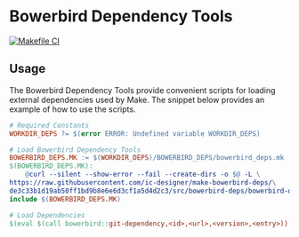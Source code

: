 # Bowerbird Dependency Tools

[![Makefile CI](https://github.com/ic-designer/make-bowerbird-deps/actions/workflows/makefile.yml/badge.svg)](https://github.com/ic-designer/make-bowerbird-deps/actions/workflows/makefile.yml)


## Usage

The Bowerbird Dependency Tools provide convenient scripts for loading external
dependencies used by Make. The snippet below provides an example of how to use the
scripts.

```makefile
# Required Constants
WORKDIR_DEPS ?= $(error ERROR: Undefined variable WORKDIR_DEPS)

# Load Bowerbird Dependency Tools
BOWERBIRD_DEPS.MK := $(WORKDIR_DEPS)/BOWERBIRD_DEPS/bowerbird_deps.mk
$(BOWERBIRD_DEPS.MK):
	@curl --silent --show-error --fail --create-dirs -o $@ -L \
https://raw.githubusercontent.com/ic-designer/make-bowerbird-deps/\
de3c33b1d19ab50ff1bd9b8e6e6d3cf1a5d4d2c3/src/bowerbird-deps/bowerbird-deps.mk
include $(BOWERBIRD_DEPS.MK)

# Load Dependencies
$(eval $(call bowerbird::git-dependency,<id>,<url>,<version>,<entry>))
```
